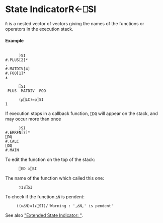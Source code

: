




<h1 class="heading"><span class="name">State Indicator</span><span class="command">R←⎕SI</span></h1>

`R` is a nested vector of vectors giving the names of the functions or operators in the execution stack.

#### Example
```apl

      )SI
#.PLUS[2]*
.
#.MATDIV[4]
#.FOO[1]*
⍎

      ⎕SI
 PLUS  MATDIV  FOO

      (⍴⎕LC)=⍴⎕SI
1
```



If execution stops in a callback function, `⎕DQ` will appear on the stack, and may occur more than once
```apl
      )SI
#.ERRFN[7]*
⎕DQ
#.CALC
⎕DQ
#.MAIN
```


To edit the function on the top of the stack:
```apl
      ⎕ED ⊃⎕SI
```


The name of the function which called this one:
```apl
      ⊃1↓⎕SI
```


To check if the function `∆N` is pendent:
```apl
     ((⊂∆N)∊1↓⎕SI)/'Warning : ',∆N,' is pendent'
```


See also ["Extended State Indicator: "](../../../system-functions-a-z/system-functions-a-z/xsi.md).


